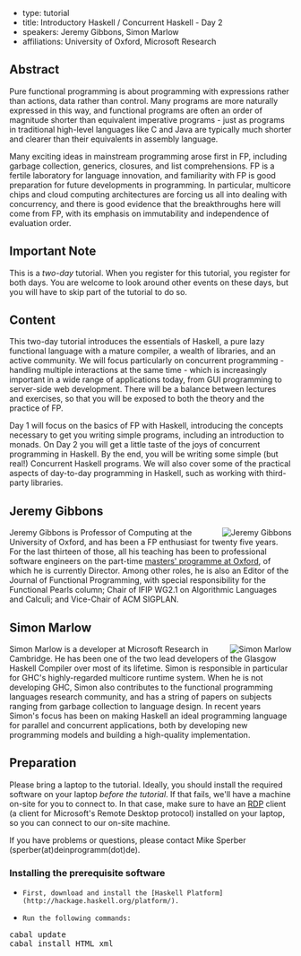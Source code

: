 - type: tutorial
- title: Introductory Haskell / Concurrent Haskell - Day 2
- speakers: Jeremy Gibbons, Simon Marlow
- affiliations: University of Oxford, Microsoft Research


## Abstract
Pure functional programming is about programming with expressions
rather than actions, data rather than control. Many programs are more
naturally expressed in this way, and functional programs are often an
order of magnitude shorter than equivalent imperative programs \- just
as programs in traditional high-level languages like C and Java are
typically much shorter and clearer than their equivalents in assembly
language.

Many exciting ideas in mainstream programming arose first in FP,
including garbage collection, generics, closures, and list
comprehensions. FP is a fertile laboratory for language innovation,
and familiarity with FP is good preparation for future developments in
programming.  In particular, multicore chips and cloud computing
architectures are forcing us all into dealing with concurrency, and
there is good evidence that the breakthroughs here will come from FP,
with its emphasis on immutability and independence of evaluation
order.

## Important Note
This is a *two-day* tutorial. When you register for this tutorial, you register for both days.
You are welcome to look around other events on these days, but you will have to skip
part of the tutorial to do so.

## Content
This two-day tutorial introduces the essentials of Haskell, a pure
lazy functional language with a mature compiler, a wealth of
libraries, and an active community.  We will focus particularly on
concurrent programming \- handling multiple interactions at the same
time \- which is increasingly important in a wide range of applications
today, from GUI programming to server-side web development.  There
will be a balance between lectures and exercises, so that you will be
exposed to both the theory and the practice of FP.

Day 1 will focus on the basics of FP with Haskell, introducing the
concepts necessary to get you writing simple programs, including an
introduction to monads.  On Day 2 you will get a little taste of the
joys of concurrent programming in Haskell.  By the end, you will be
writing some simple \(but real!\) Concurrent Haskell programs.  We will
also cover some of the practical aspects of day-to-day programming in
Haskell, such as working with third-party libraries.

## Jeremy Gibbons
<img align="right" src="/sites/all/files/speaker-portraits/jeremy-gibbons-portrait.jpg" alt="Jeremy Gibbons"></img>

Jeremy Gibbons is Professor of Computing at the University of Oxford,
and has been a FP enthusiast for twenty five years. For the last
thirteen of those, all his teaching has been to professional software
engineers on the part-time [masters' programme at
Oxford](www.softeng.ox.ac.uk), of which he is currently
Director. Among other roles, he is also an Editor of the Journal of
Functional Programming, with special responsibility for the Functional
Pearls column; Chair of IFIP WG2.1 on Algorithmic Languages and
Calculi; and Vice-Chair of ACM SIGPLAN.

## Simon Marlow
<img align="right" src="/sites/all/files/speaker-portraits/simon-marlow-portrait.jpg" alt="Simon Marlow"></img>

Simon Marlow is a developer at Microsoft Research in Cambridge.  He
has been one of the two lead developers of the Glasgow Haskell
Compiler over most of its lifetime.  Simon is responsible in
particular for GHC's highly-regarded multicore runtime system.  When
he is not developing GHC, Simon also contributes to the functional
programming languages research community, and has a string of papers
on subjects ranging from garbage collection to language design.  In
recent years Simon's focus has been on making Haskell an ideal
programming language for parallel and concurrent applications, both
by developing new programming models and building a high-quality
implementation.

## Preparation
Please bring a laptop to the tutorial. Ideally, you should install the required software on your laptop *before the tutorial*. If that fails, we'll have a machine on-site for you to connect to.  In that case, make sure to have an [RDP](http://en.wikipedia.org/wiki/Remote_Desktop_Protocol) client \(a client for Microsoft's Remote Desktop protocol\) installed on your laptop, so you can connect to our on-site machine.

If you have problems or questions, please contact Mike Sperber \(sperber\(at\)deinprogramm\(dot\)de\).

### Installing the prerequisite software
+     First, download and install the [Haskell Platform](http://hackage.haskell.org/platform/).

+     Run the following commands:


<pre>
cabal update
cabal install HTML xml
</pre>

